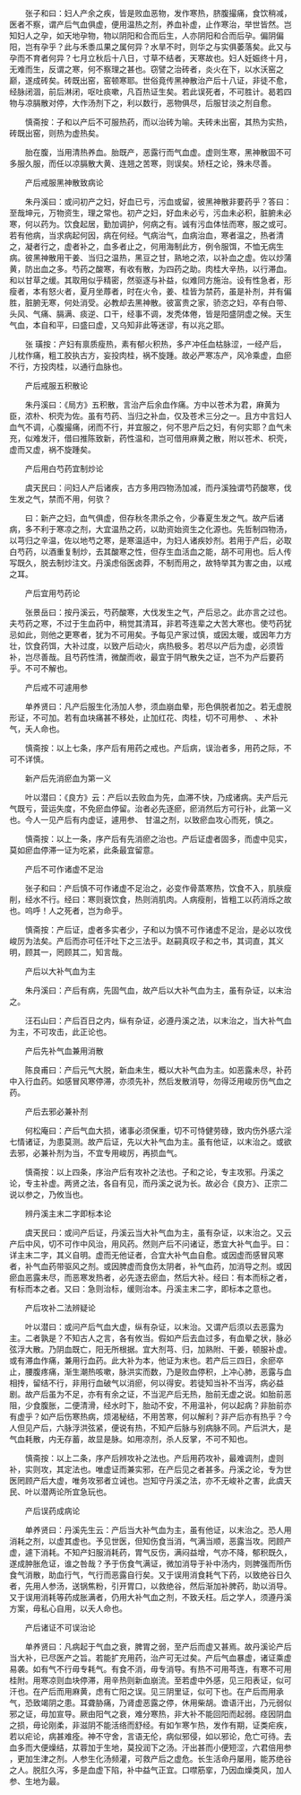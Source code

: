 <!-- { "loadSidebar": true } -->
　　张子和曰：妇人产余之疾，皆是败血恶物，发作寒热，脐腹撮痛，食饮稍减，医者不察，谓产后气血俱虚，便用温热之剂，养血补虚，止作寒治，举世皆然。岂知妇人之孕，如天地孕物，物以阴阳和合而后生，人亦阴阳和合而后孕。偏阴偏阳，岂有孕乎？此与禾黍瓜果之属何异？水旱不时，则华之与实俱萎落矣。此又与孕而不育者何异？七月立秋后十八日，寸草不结者，天寒故也。妇人妊娠终十月，无难而生，反谓之寒，何不察理之甚也。窃譬之治砖者，炎火在下，以水沃窑之巅，遂成砖矣。砖既出窑，窑顿寒耶。世俗竟传黑神散治产后十八证，非徒不愈，经脉闭涸，前后淋闭，呕吐痰嗽，凡百热证生矣。若此误死者，不可胜计。曷若四物与凉膈散对停，大作汤剂下之，利以数行，恶物俱尽，后服甘淡之剂自愈。

　　慎斋按：子和以产后不可服热药，而以治砖为喻。夫砖未出窑，其热为实热，砖既出窑，则热为虚热矣。

　　胎在腹，当用清热养血。胎既产，恶露行而气血虚。虚则生寒，黑神散固不可多服久服，而任以凉膈散大黄、连翘之苦寒，则误矣。矫枉之论，殊未尽善。

　　产后戒服黑神散致病论

　　朱丹溪曰：或问初产之妇，好血已亏，污血或留，彼黑神散非要药乎？答曰：至哉坤元，万物资生，理之常也。初产之妇，好血未必亏，污血未必积，脏腑未必寒，何以药为。饮食起居，勤加调护，何病之有。诚有污血体怯而寒，服之或可。若有他病，当求病起何因，病在何经。气病治气，血病治血，寒者温之，热者清之，凝者行之，虚者补之，血多者止之，何用海制此方，例令服饵，不恤无病生病。彼黑神散用干姜、当归之温热，黑豆之甘，熟地之浓，以补血之虚。佐以炒蒲黄，防出血之多。芍药之酸寒，有收有散，为四药之助。肉桂大辛热，以行滞血。和以甘草之缓。其取用似乎精密，然驱逐与补益，似难同方施治。设有性急者，形瘦者，本有怒火者，夏月坐蓐者，时在火令，姜、桂皆为禁药，虽是补剂，并有偏胜，脏腑无寒，何处消受。必教却去黑神散。彼富贵之家，骄恣之妇，卒有白带、头风、气痛、膈满、痰逆、口干，经事不调，发秃体倦，皆是阳盛阴虚之候。天生气血，本自和平，曰盛曰虚，又乌知非此等迷谬，有以兆之耶。

　　张 璜按：产妇有禀质瘦热，素有郁火积热，多产冲任血枯脉涩，一经产后，儿枕作痛，粗工胶执古方，妄投肉桂，祸不旋踵。故必严寒冻产，风冷乘虚，血瘀不行，方投肉桂，以通行血脉也。

　　产后戒服五积散论

　　朱丹溪曰：《局方》五积散，言治产后余血作痛。方中以苍术为君，麻黄为臣，浓朴、枳壳为佐。虽有芍药、当归之补血，仅及苍术三分之一。且方中言妇人血气不调，心腹撮痛，闭而不行，并宜服之，何不思产后之妇，有何实耶？血气未充，似难发汗，借曰推陈致新，药性温和，岂可借用麻黄之散，附以苍术、枳壳，虚而又虚，祸不旋踵矣。

　　产后用白芍药宜制炒论

　　虞天民曰：问妇人产后诸疾，古方多用四物汤加减，而丹溪独谓芍药酸寒，伐生发之气，禁而不用，何欤？

　　曰：新产之妇，血气俱虚，但存秋冬肃杀之令，少春夏生发之气。故产后诸病，多不利于寒凉之剂，大宜温热之药，以助资始资生之化源也。先哲制四物汤，以芎归之辛温，佐以地芍之寒，是寒温适中，为妇人诸疾妙剂。若用于产后，必取白芍药，以酒重复制炒，去其酸寒之性，但存生血活血之能，胡不可用也。后人传写既久，脱去制炒注文。丹溪虑俗医卤莽，不制而用之，故特举其为害之由，以戒之耳。

　　产后宜用芍药论

　　张景岳曰：按丹溪云，芍药酸寒，大伐发生之气，产后忌之。此亦言之过也。夫芍药之寒，不过于生血药中，稍觉其清耳，非若芩连辈之大苦大寒也。使芍药犹忌如此，则他之更寒者，犹为不可用矣。予每见产家过慎，或因太暖，或因年力方壮，饮食药饵，大补过度，以致产后动火，病热极多。若尽以产后为虚，必须皆补，岂尽善哉。且芍药性清，微酸而收，最宜于阴气散失之证，岂不为产后要药乎。不可不解也。

　　产后戒不可遽用参

　　单养贤曰：凡产后服生化汤加人参，须血崩血晕，形色俱脱者加之。若无虚脱形证，不可加。若有血块痛甚不移处，止加红花、肉桂，切不可用参、 、术补气，夭人命也。

　　慎斋按：以上七条，序产后有用药之戒也。产后病，误治者多，用药之际，不可不详慎。

　　新产后先消瘀血为第一义

　　叶以潜曰：《良方》云：产后以去败血为先，血滞不快，乃成诸病。夫产后元气既亏，营运失度，不免瘀血停留。治者必先逐瘀，瘀消然后方可行补，此第一义也。今人一见产后有内虚证，遽用参、 甘温之剂，以致瘀血攻心而死，慎之。

　　慎斋按：以上一条，序产后有先消瘀之治也。产后证虚者固多，而虚中见实，莫如瘀血停滞一证为吃紧，此条最宜留意。

　　产后不可作诸虚不足治

　　张子和曰：产后慎不可作诸虚不足治之，必变作骨蒸寒热，饮食不入，肌肤瘦削，经水不行。经曰：寒则衰饮食，热则消肌肉。人病瘦削，皆粗工以药消烁之故也。呜呼！人之死者，岂为命乎。

　　慎斋按：产后证，虚者多实者少，子和以为慎不可作诸虚不足治，是必以攻伐峻厉为法矣。产后而亦可任汗吐下之三法乎。赵嗣真叹子和之书，其词直，其义明，顾其一，罔顾其二，知言哉。

　　产后以大补气血为主

　　朱丹溪曰：产后有病，先固气血，故产后以大补气血为主，虽有杂证，以末治之。

　　汪石山曰：产后百日之内，纵有杂证，必遵丹溪之法，以末治之，当大补气血为主，不可攻击，此正论也。

　　产后先补气血兼用消散

　　陈良甫曰：产后元气大脱，新血未生，概以大补气血为主。如恶露未尽，补药中入行血药。如感冒风寒停滞，亦须先补，然后发散消导，勿得泛用峻厉伤气血之药。

　　产后去邪必兼补剂

　　何松庵曰：产后气血大损，诸事必须保重，切不可恃健劳碌，致内伤外感六淫七情诸证，为患莫测。故产后证，先以大补气血为主。虽有他证，以末治之。或欲去邪，必兼补剂为当，不宜专用峻厉，再损血气。

　　慎斋按：以上四条，序治产后有攻补之法也。子和之论，专主攻邪。丹溪之论，专主补虚。两贤之法，各自有见，而丹溪之说为长。故必合《良方》、正宗二说以参之，乃攸当也。

　　辨丹溪主末二字即标本论

　　虞天民曰：或问产后证，丹溪云当大补气血为主，虽有杂证，以末治之。又云产后中风，切不可作中风治，用风药。然则产后不问诸证，悉宜大补气血乎。曰：详主末二字，其义自明。虚而无他证者，合宜大补气血自愈。或因虚而感冒风寒者，补气血药带驱风之剂。或因脾虚而食伤太阴者，补气血药，加消导之剂。或因瘀血恶露未尽，而恶寒发热者，必先逐去瘀血，然后大补。经曰：有本而标之者，有标而本之者。又曰：急则治标，缓则治本。丹溪主末二字，即标本之意也。

　　产后攻补二法辨疑论

　　叶以潜曰：或问产后气血大虚，纵有杂证，以末治。又谓产后须以去恶露为主。二者孰是？不知古人之言，各有攸当。假如产后去血过多，有血晕之状，脉必弦浮大散。乃阴血既亡，阳无所根据。宜大剂芎、归，加熟附、干姜，顿服补虚。或有滞血作痛，兼用行血药。此大补为本，他证为末也。若产后三四日，余瘀卒止，腰腹疼痛，渐生潮热咳嗽，脉洪实而数，乃是败血停积，上冲心肺，恶露与血相抟，留结不行，非用行血破气以消瘀，何以得安。若徒知当补不当泻，病必益剧。故产后虽为不足，亦有有余之证，不当泥产后无热，胎前无虚之说。如胎前恶阻，少食腹胀，二便清滑，经水时下，胎动不安，不用温补，何以起病？非胎前亦有虚乎？如产后伤寒热病，烦渴秘结，不用苦寒，何以解利？非产后亦有热乎？今人但见产后，六脉浮洪弦紧，便说有热，不知产后脉与别病脉不同。产后洪大，是气血耗散，内无存蓄，故显是脉。如用凉剂，杀人反掌，不可不知也。

　　慎斋按：以上二条，序产后辨攻补之法也。产后用药攻补，最难调剂，虚则补，实则攻，其定法也。唯虚证而兼实邪，在产后见之者甚多。丹溪之论，专为世医罔顾产后大虚，唯务攻邪者立诫也。岂知守丹溪之法，亦不无峻补之害，此虞天民、叶以潜两论所宜急玩也。

　　产后误药成病论

　　单养贤曰：丹溪先生云：产后当大补气血为主，虽有他证，以末治之。恐人用消耗之剂，以虚其虚也。予见世医，但知伤食当消，气满当顺，恶露当攻。罔顾产虚，遽下消耗。不知产妇服消耗药，胃气反伤，满闷益增，气亦不降，郁积既久，遂成肿胀危证，谁之咎哉？予于伤食气满证，微加消导于补中汤内，则脾强而所伤食气消散，助血行气，气行而恶露自行矣。又于误用消食耗气下药，以致绝谷日久者，先用人参汤，送锅焦粉，引开胃口，以救绝谷，然后渐加补脾药，助以消导。又于误用消耗等药成胀满者，仍用大补气血之剂，不致夭枉。后之学人，须遵丹溪方案，毋私心自用，以夭人命也。

　　产后诸证不可误治论

　　单养贤曰：凡病起于气血之衰，脾胃之弱，至产后而虚又甚焉。故丹溪论产后当大补，已尽医产之旨。若能扩充用药，治产可无过矣。产后气血暴虚，诸证乘虚易袭。如有气不行毋专耗气。有食不消，毋专消导。有热不可用芩连，有寒不可用桂附。用寒凉则血块停滞，用辛热则新血崩流。至若虚中外感，见三阳表证，似可汗也。在产后而用麻黄，虑有亡阳之误。见三阴里证，似可下也。在产后而用承气，恐致竭阴之患。耳聋胁痛，乃肾虚恶露之停，休用柴胡。谵语汗出，乃元弱似邪之证，毋加宣导。厥由阳气之衰，难分寒热，非大补不能回阳而起弱。痉因阴血之损，毋论刚柔，非滋阴不能活络而舒经。有如乍寒乍热，发作有期，证类疟疾，若以疟论，病甚难痊。神不守舍，言语无伦，病似邪侵，如以邪论，危亡可待。去血多而大便燥结，苁蓉加于生地，莫投润下之汤。汗出甚而小便短涩，六君倍用参 ，更加生津之剂。人参生化汤频灌，可救产后之虚危。长生活命丹屡用，能苏绝谷之人。脱肛久泻，多是血虚下陷，补中益气正宜。口噤筋挛，乃因血燥类风，加人参、生地为最。

